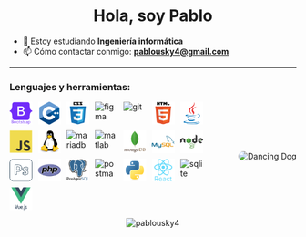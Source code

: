 <h1 align="center">Hola, soy Pablo</h1>

- 🌱 Estoy estudiando **Ingeniería informática**  
- 📫 Cómo contactar conmigo: **pablousky4@gmail.com**

---

<h3 align="left">Lenguajes y herramientas:</h3>

<!-- Contenedor principal -->
<div style="display:flex; align-items:center; justify-content:space-between; flex-wrap:wrap; gap:20px;">

  <!-- IZQUIERDA: iconos -->
  <div style="flex:1; min-width:300px; display:flex; flex-wrap:wrap; gap:10px; align-items:center;">
    <img src="https://raw.githubusercontent.com/devicons/devicon/master/icons/bootstrap/bootstrap-plain-wordmark.svg" alt="bootstrap" width="40" height="40"/>
    <img src="https://raw.githubusercontent.com/devicons/devicon/master/icons/cplusplus/cplusplus-original.svg" alt="cplusplus" width="40" height="40"/>
    <img src="https://raw.githubusercontent.com/devicons/devicon/master/icons/css3/css3-original-wordmark.svg" alt="css3" width="40" height="40"/>
    <img src="https://www.vectorlogo.zone/logos/figma/figma-icon.svg" alt="figma" width="40" height="40"/>
    <img src="https://www.vectorlogo.zone/logos/git-scm/git-scm-icon.svg" alt="git" width="40" height="40"/>
    <img src="https://raw.githubusercontent.com/devicons/devicon/master/icons/html5/html5-original-wordmark.svg" alt="html5" width="40" height="40"/>
    <img src="https://raw.githubusercontent.com/devicons/devicon/master/icons/java/java-original.svg" alt="java" width="40" height="40"/>
    <img src="https://raw.githubusercontent.com/devicons/devicon/master/icons/javascript/javascript-original.svg" alt="javascript" width="40" height="40"/>
    <img src="https://raw.githubusercontent.com/devicons/devicon/master/icons/linux/linux-original.svg" alt="linux" width="40" height="40"/>
    <img src="https://www.vectorlogo.zone/logos/mariadb/mariadb-icon.svg" alt="mariadb" width="40" height="40"/>
    <img src="https://upload.wikimedia.org/wikipedia/commons/2/21/Matlab_Logo.png" alt="matlab" width="40" height="40"/>
    <img src="https://raw.githubusercontent.com/devicons/devicon/master/icons/mongodb/mongodb-original-wordmark.svg" alt="mongodb" width="40" height="40"/>
    <img src="https://raw.githubusercontent.com/devicons/devicon/master/icons/mysql/mysql-original-wordmark.svg" alt="mysql" width="40" height="40"/>
    <img src="https://raw.githubusercontent.com/devicons/devicon/master/icons/nodejs/nodejs-original-wordmark.svg" alt="nodejs" width="40" height="40"/>
    <img src="https://raw.githubusercontent.com/devicons/devicon/master/icons/photoshop/photoshop-line.svg" alt="photoshop" width="40" height="40"/>
    <img src="https://raw.githubusercontent.com/devicons/devicon/master/icons/php/php-original.svg" alt="php" width="40" height="40"/>
    <img src="https://raw.githubusercontent.com/devicons/devicon/master/icons/postgresql/postgresql-original-wordmark.svg" alt="postgresql" width="40" height="40"/>
    <img src="https://www.vectorlogo.zone/logos/getpostman/getpostman-icon.svg" alt="postman" width="40" height="40"/>
    <img src="https://raw.githubusercontent.com/devicons/devicon/master/icons/python/python-original.svg" alt="python" width="40" height="40"/>
    <img src="https://raw.githubusercontent.com/devicons/devicon/master/icons/react/react-original-wordmark.svg" alt="react" width="40" height="40"/>
    <img src="https://www.vectorlogo.zone/logos/sqlite/sqlite-icon.svg" alt="sqlite" width="40" height="40"/>
    <img src="https://raw.githubusercontent.com/devicons/devicon/master/icons/vuejs/vuejs-original-wordmark.svg" alt="vuejs" width="40" height="40"/>
  </div>

  <!-- DERECHA: GIF -->
  <div style="flex:0 0 auto; display:flex; justify-content:center; align-items:center;">
    <img
      src="https://camo.githubusercontent.com/7d32f1046f9203b9862b94f65b249640742c8701bf19fecd72183292541fe38e/68747470733a2f2f6d656469612e67697068792e636f6d2f6d656469612f6c3045786b3845557a534c7372457245512f67697068792e676966"
      alt="Dancing Dog"
      style="max-width:140px; height:auto; border-radius:10px;"
    />
  </div>

</div>

<!-- Estadísticas -->
<p align="center">
  <img src="https://github-readme-stats.vercel.app/api?username=pablousky4&show_icons=true&locale=en" alt="pablousky4" />
</p>

